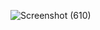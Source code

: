 ![Screenshot (610)](https://github.com/user-attachments/assets/e28207fa-2822-42ae-8aba-d7023bf62f78)
